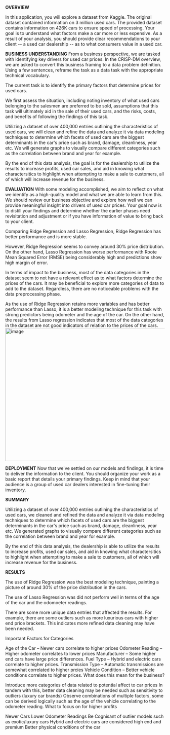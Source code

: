 **OVERVIEW**

In this application, you will explore a dataset from Kaggle. The original dataset contained information on 3 million used cars. The provided dataset contains information on 426K cars to ensure speed of processing. Your goal is to understand what factors make a car more or less expensive. As a result of your analysis, you should provide clear recommendations to your client -- a used car dealership -- as to what consumers value in a used car.


**BUSINESS UNDERSTANDING**
From a business perspective, we are tasked with identifying key drivers for used car prices. In the CRISP-DM overview, we are asked to convert this business framing to a data problem definition. Using a few sentences, reframe the task as a data task with the appropriate technical vocabulary.

The current task is to identify the primary factors that determine prices for used cars.

We first assess the situation, including noting inventory of what used cars belonging to the salesmen are preferred to be sold, assumptions that this task will ultimately aid in the sale of their used cars, and the risks, costs, and benefits of following the findings of this task.

Utilizing a dataset of over 400,000 entries outlining the characteristics of used cars, we will clean and refine the data and analyze it via data modeling techniques to determine which facets of used cars are the biggest determinants in the car's price such as brand, damage, cleanliness, year etc. We will generate graphs to visually compare different categories such as the correlation between brand and year for example.

By the end of this data analysis, the goal is for the dealership to utilize the results to increase profits, used car sales, and aid in knowing what charactersitics to highlight when attempting to make a sale to customers, all of which will increase revenue for the business.


**EVALUATION**
With some modeling accomplished, we aim to reflect on what we identify as a high-quality model and what we are able to learn from this. We should review our business objective and explore how well we can provide meaningful insight into drivers of used car prices. Your goal now is to distill your findings and determine whether the earlier phases need revisitation and adjustment or if you have information of value to bring back to your client.

Comparing Ridge Regression and Lasso Regression, Ridge Regression has better performance and is more stable.

However, Ridge Regression seems to convey around 30% price distribution. On the other hand, Lasso Regression has worse performance with Roote Mean Squared Error (RMSE) being considerably high and predictions show high margin of error.

In terms of impact to the business, most of the data categories in the dataset seem to not have a relevant effect as to what factors determine the prices of the cars. It may be beneficial to explore more categories of data to add to the dataset. Regardless, there are no noticeable problems with the data preprocessing phase.

As the use of Ridge Regression retains more variables and has better performance than Lasso, it is a better modeling technique for this task with strong predictors being odometer and the age of the car. On the other hand, the results from Lasso regression indicates that most of the data categories in the dataset are not good indicators of relation to the prices of the cars.
<img width="910" height="420" alt="image" src="https://github.com/user-attachments/assets/de601149-6119-4afa-be29-30b76f6446b5" />



**DEPLOYMENT**
Now that we've settled on our models and findings, it is time to deliver the information to the client. You should organize your work as a basic report that details your primary findings. Keep in mind that your audience is a group of used car dealers interested in fine-tuning their inventory.


**SUMMARY**

Utilizing a dataset of over 400,000 entries outlining the characteristics of used cars, we cleaned and refined the data and analyze it via data modeling techniques to determine which facets of used cars are the biggest determinants in the car's price such as brand, damage, cleanliness, year etc. We generated graphs to visually compare different categories such as the correlation between brand and year for example.

By the end of this data analysis, the dealership is able to utilize the results to increase profits, used car sales, and aid in knowing what charactersitics to highlight when attempting to make a sale to customers, all of which will increase revenue for the business.


**RESULTS**

The use of Ridge Regression was the best modeling technique, painting a picture of around 30% of the price distribution in the cars.

The use of Lasso Regression was did not perform well in terms of the age of the car and the odomoeter readings.

There are some more unique data entries that affected the results. For example, there are some outliers such as more luxurious cars with higher end price brackets. This indicates more refined data cleaning may have been needed.

Important Factors for Categories

Age of the Car – Newer cars correlate to higher prices
Odometer Reading – Higher odometer correlates to lower prices
Manufacturer – Some higher end cars have large price differences.
Fuel Type – Hybrid and electric cars correlate to higher prices.
Transmission Type – Automatic transmissions are somewhat correlated to higher prcies
Vehicle Condition – Better vehicle conditions correlate to higher prices.
What does this mean for the business?

Introduce more categories of data related to potential affect to car prices
In tandem with this, better data cleaning may be needed such as sensitivity to outliers (luxury car brands)
Observe combinations of multiple factors, some can be derived logically such as the age of the vehicle correlating to the odometer reading.
What to focus on for higher profits

Newer Cars
Lower Odometer Readings
Be Cognisant of outlier models such as exotic/luxury cars
Hybrid and electric cars are considered high end and premium
Better physical conditions of the car
